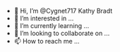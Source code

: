 - 👋 Hi, I’m @Cygnet717  Kathy Bradt
- 👀 I’m interested in ...
- 🌱 I’m currently learning ...  
- 💞️ I’m looking to collaborate on ...
- 📫 How to reach me ...


